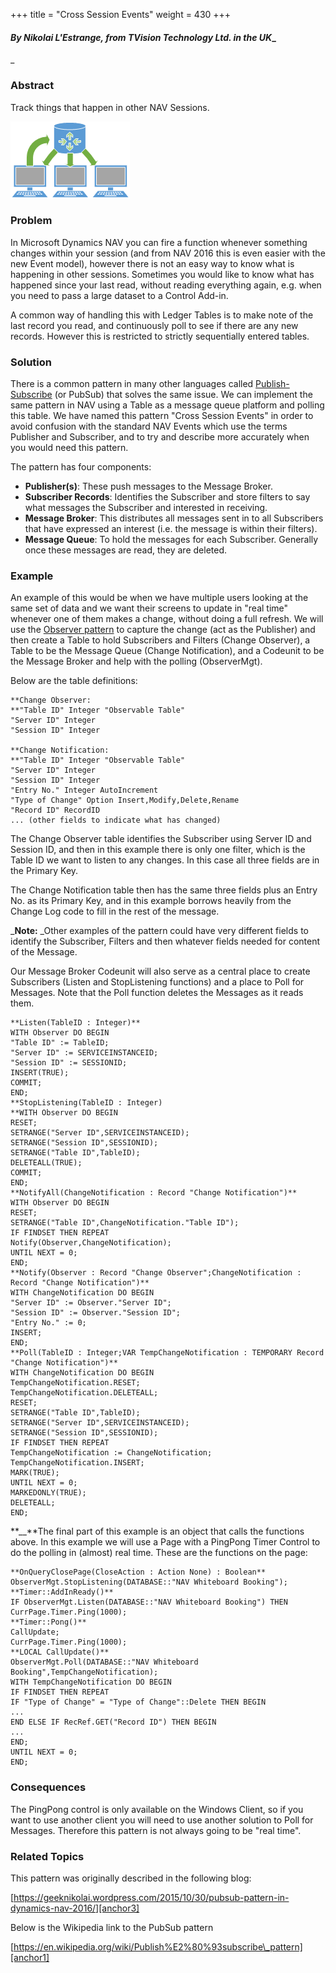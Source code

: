 +++
title = "Cross Session Events"
weight = 430
+++
#### _By Nikolai L'Estrange, from TVision Technology Ltd. in the UK__  
_

### Abstract

Track things that happen in other NAV Sessions.

[![ ][image0]][anchor0]

### Problem

In Microsoft Dynamics NAV you can fire a function whenever something changes within your session (and from NAV 2016 this is even easier with the new Event model), however there is not an easy way to know what is happening in other sessions. Sometimes you would like to know what has happened since your last read, without reading everything again, e.g. when you need to pass a large dataset to a Control Add-in.

A common way of handling this with Ledger Tables is to make note of the last record you read, and continuously poll to see if there are any new records. However this is restricted to strictly sequentially entered tables.

### Solution

There is a common pattern in many other languages called [Publish-Subscribe][anchor1] (or PubSub) that solves the same issue. We can implement the same pattern in NAV using a Table as a message queue platform and polling this table. We have named this pattern "Cross Session Events" in order to avoid confusion with the standard NAV Events which use the terms Publisher and Subscriber, and to try and describe more accurately when you would need this pattern.

The pattern has four components:

* **Publisher(s)**: These push messages to the Message Broker.
* **Subscriber Records**: Identifies the Subscriber and store filters to say what messages the Subscriber and interested in receiving.
* **Message Broker**: This distributes all messages sent in to all Subscribers that have expressed an interest (i.e. the message is within their filters). 
* **Message Queue**: To hold the messages for each Subscriber. Generally once these messages are read, they are deleted.

### Example

An example of this would be when we have multiple users looking at the same set of data and we want their screens to update in "real time" whenever one of them makes a change, without doing a full refresh. We will use the [Observer pattern][anchor2] to capture the change (act as the Publisher) and then create a Table to hold Subscribers and Filters (Change Observer), a Table to be the Message Queue (Change Notification), and a Codeunit to be the Message Broker and help with the polling (ObserverMgt).

Below are the table definitions:

    **Change Observer:   
    **"Table ID" Integer "Observable Table"  
    "Server ID" Integer  
    "Session ID" Integer   
      
    **Change Notification:  
    **"Table ID" Integer "Observable Table"  
    "Server ID" Integer  
    "Session ID" Integer   
    "Entry No." Integer AutoIncrement  
    "Type of Change" Option Insert,Modify,Delete,Rename  
    "Record ID" RecordID  
    ... (other fields to indicate what has changed)  
    

The Change Observer table identifies the Subscriber using Server ID and Session ID, and then in this example there is only one filter, which is the Table ID we want to listen to any changes. In this case all three fields are in the Primary Key.

The Change Notification table then has the same three fields plus an Entry No. as its Primary Key, and in this example borrows heavily from the Change Log code to fill in the rest of the message.

_**Note:** _Other examples of the pattern could have very different fields to identify the Subscriber, Filters and then whatever fields needed for content of the Message.

Our Message Broker Codeunit will also serve as a central place to create Subscribers (Listen and StopListening functions) and a place to Poll for Messages. Note that the Poll function deletes the Messages as it reads them.

    **Listen(TableID : Integer)**
    WITH Observer DO BEGIN
    "Table ID" := TableID;
    "Server ID" := SERVICEINSTANCEID;
    "Session ID" := SESSIONID;
    INSERT(TRUE);
    COMMIT;
    END;
    **StopListening(TableID : Integer)
    **WITH Observer DO BEGIN
    RESET;
    SETRANGE("Server ID",SERVICEINSTANCEID);
    SETRANGE("Session ID",SESSIONID);
    SETRANGE("Table ID",TableID);
    DELETEALL(TRUE);
    COMMIT;
    END;
    **NotifyAll(ChangeNotification : Record "Change Notification")**
    WITH Observer DO BEGIN
    RESET;
    SETRANGE("Table ID",ChangeNotification."Table ID");
    IF FINDSET THEN REPEAT
    Notify(Observer,ChangeNotification);
    UNTIL NEXT = 0; 
    END;
    **Notify(Observer : Record "Change Observer";ChangeNotification : Record "Change Notification")**
    WITH ChangeNotification DO BEGIN
    "Server ID" := Observer."Server ID";
    "Session ID" := Observer."Session ID";
    "Entry No." := 0;
    INSERT;
    END;
    **Poll(TableID : Integer;VAR TempChangeNotification : TEMPORARY Record "Change Notification")**
    WITH ChangeNotification DO BEGIN
    TempChangeNotification.RESET;
    TempChangeNotification.DELETEALL;
    RESET;
    SETRANGE("Table ID",TableID);
    SETRANGE("Server ID",SERVICEINSTANCEID);
    SETRANGE("Session ID",SESSIONID);
    IF FINDSET THEN REPEAT
    TempChangeNotification := ChangeNotification;
    TempChangeNotification.INSERT;
    MARK(TRUE);
    UNTIL NEXT = 0;
    MARKEDONLY(TRUE);
    DELETEALL;
    END;

**__**The final part of this example is an object that calls the functions above. In this example we will use a Page with a PingPong Timer Control to do the polling in (almost) real time. These are the functions on the page:

    **OnQueryClosePage(CloseAction : Action None) : Boolean**
    ObserverMgt.StopListening(DATABASE::"NAV Whiteboard Booking");
    **Timer::AddInReady()**
    IF ObserverMgt.Listen(DATABASE::"NAV Whiteboard Booking") THEN
    CurrPage.Timer.Ping(1000);
    **Timer::Pong()**
    CallUpdate;
    CurrPage.Timer.Ping(1000);
    **LOCAL CallUpdate()**
    ObserverMgt.Poll(DATABASE::"NAV Whiteboard Booking",TempChangeNotification);
    WITH TempChangeNotification DO BEGIN
    IF FINDSET THEN REPEAT
    IF "Type of Change" = "Type of Change"::Delete THEN BEGIN
    ...
    END ELSE IF RecRef.GET("Record ID") THEN BEGIN
    ...
    END;
    UNTIL NEXT = 0;
    END;

### Consequences

The PingPong control is only available on the Windows Client, so if you want to use another client you will need to use another solution to Poll for Messages. Therefore this pattern is not always going to be "real time".

### Related Topics

This pattern was originally described in the following blog:

[https://geeknikolai.wordpress.com/2015/10/30/pubsub-pattern-in-dynamics-nav-2016/][anchor3]

Below is the Wikipedia link to the PubSub pattern

[https://en.wikipedia.org/wiki/Publish%E2%80%93subscribe\_pattern][anchor1]



[anchor0]: PubSub.png
[anchor1]: https://en.wikipedia.org/wiki/Publish%E2%80%93subscribe_pattern
[anchor2]: /nav/w/designpatterns/248.observer
[anchor3]: https://geeknikolai.wordpress.com/2015/10/30/pubsub-pattern-in-dynamics-nav-2016/


[image0]: PubSub.png
